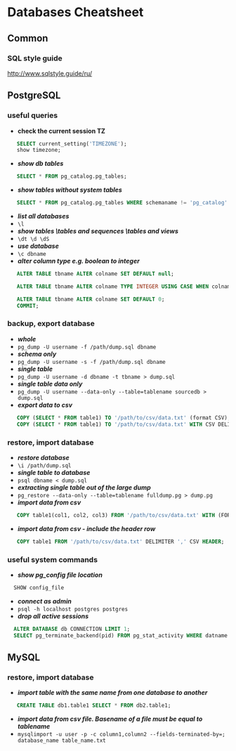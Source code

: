 # Databases Cheatsheet
## Common

### SQL style guide

http://www.sqlstyle.guide/ru/

## PostgreSQL

### useful queries

-  **check the current session TZ**
```sql
   SELECT current_setting('TIMEZONE');
   show timezone;
```
- _**show db tables**_
```sql
   SELECT * FROM pg_catalog.pg_tables;
```
- _**show tables without system tables**_
```sql
   SELECT * FROM pg_catalog.pg_tables WHERE schemaname != 'pg_catalog' AND schemaname != 'information_schema';
```
- _**list all databases**_
-  `\l`
- _**show tables \tables and sequences \tables and views**_
-  `\dt \d \dS`
- _**use database**_
-  `\c dbname`
- _**alter column type e.g. boolean to integer**_
```sql
   ALTER TABLE tbname ALTER colname SET DEFAULT null;

   ALTER TABLE tbname ALTER colname TYPE INTEGER USING CASE WHEN colname = false THEN 0 ELSE 1 END;

   ALTER TABLE tbname ALTER colname SET DEFAULT 0;
   COMMIT;
```
  
### backup, export database

- _**whole**_
-  `pg_dump -U username -f /path/dump.sql dbname`
- _**schema only**_
-  `pg_dump -U username -s -f /path/dump.sql dbname`
- _**single table**_
-  `pg_dump -U username -d dbname -t tbname > dump.sql`
- _**single table data only**_
-  `pg_dump -U username --data-only --table=tablename sourcedb > dump.sql`
- _**export data to csv**_
```sql
   COPY (SELECT * FROM table1) TO '/path/to/csv/data.txt' (format CSV);
   COPY (SELECT * FROM table1) TO '/path/to/csv/data.txt' WITH CSV DELIMITER ';' FORCE QUOTE *;
```

### restore, import database

- _**restore database**_
-  `\i /path/dump.sql`
- _**single table to database**_
-  `psql dbname < dump.sql`
- _**extracting single table out of the large dump**_
-  `pg_restore --data-only --table=tablename fulldump.pg > dump.pg`
- _**import data from csv**_
```sql
   COPY table1(col1, col2, col3) FROM '/path/to/csv/data.txt' WITH (FORMAT csv);
```
- _**import data from csv - include the header row**_
```sql
   COPY table1 FROM '/path/to/csv/data.txt' DELIMITER ',' CSV HEADER;
```

### useful system commands

- _**show pg_config file location**_
```sql
  SHOW config_file
```
- _**connect as admin**_
- `psql -h localhost postgres postgres`
- _**drop all active sessions**_
```sql
  ALTER DATABASE db CONNECTION LIMIT 1;
  SELECT pg_terminate_backend(pid) FROM pg_stat_activity WHERE datname = 'db';
```

## MySQL

### restore, import database

- _**import table with the same name from one database to another**_
```sql
   CREATE TABLE db1.table1 SELECT * FROM db2.table1;
```
- _**import data from csv file. Basename of a file must be equal to tablename**_
- `mysqlimport -u user -p -c column1,column2 --fields-terminated-by=; database_name table_name.txt`

